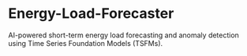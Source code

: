 # Energy-Load-Forecaster
AI-powered short-term energy load forecasting and anomaly detection using Time Series Foundation Models (TSFMs).
